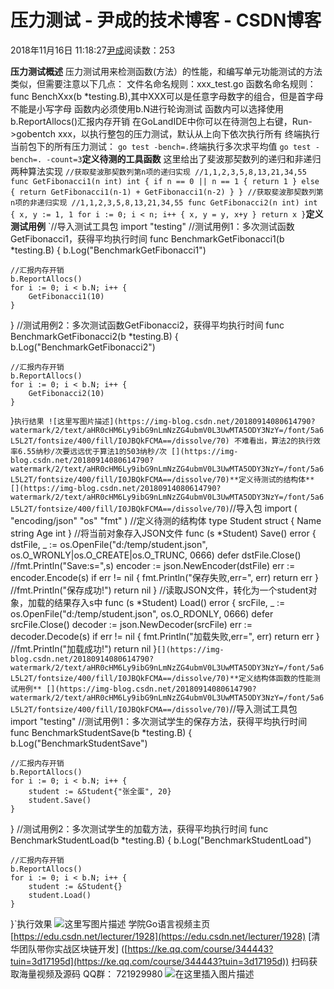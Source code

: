 
# 压力测试 - 尹成的技术博客 - CSDN博客

2018年11月16日 11:18:27[尹成](https://me.csdn.net/yincheng01)阅读数：253


**压力测试概述**
压力测试用来检测函数(方法）的性能，和编写单元功能测试的方法类似，但需要注意以下几点：
文件名命名规则：xxx_test.go
函数名命名规则：func BenchXxx(b *testing.B),其中XXX可以是任意字母数字的组合，但是首字母不能是小写字母
函数内必须使用b.N进行轮询测试
函数内可以选择使用b.ReportAllocs()汇报内存开销
在GoLandIDE中你可以在待测包上右键，Run->gobentch xxx，以执行整包的压力测试，默认从上向下依次执行所有
终端执行当前包下的所有压力测试：
`go test -bench=.`终端执行多次求平均值
`go test -bench=. -count=3`**定义待测的工具函数**
这里给出了斐波那契数列的递归和非递归两种算法实现
`//获取斐波那契数列第n项的递归实现
//1,1,2,3,5,8,13,21,34,55
func GetFibonacci1(n int) int {
	if n == 0 || n == 1 {
		return 1
	} else {
		return GetFibonacci1(n-1) + GetFibonacci1(n-2)
	}
}
//获取斐波那契数列第n项的非递归实现
//1,1,2,3,5,8,13,21,34,55
func GetFibonacci2(n int) int {
	x, y := 1, 1
	for i := 0; i < n; i++ {
		x, y = y, x+y
	}
	return x
}`**定义测试用例**
`//导入测试工具包
import "testing"
//测试用例1：多次测试函数GetFibonacci1，获得平均执行时间
func BenchmarkGetFibonacci1(b *testing.B) {
	b.Log("BenchmarkGetFibonacci1")
	
	//汇报内存开销
	b.ReportAllocs()
	for i := 0; i < b.N; i++ {
		GetFibonacci1(10)
	}
}
//测试用例2：多次测试函数GetFibonacci2，获得平均执行时间
func BenchmarkGetFibonacci2(b *testing.B) {
	b.Log("BenchmarkGetFibonacci2")
	
	//汇报内存开销
	b.ReportAllocs()
	for i := 0; i < b.N; i++ {
		GetFibonacci2(10)
	}
}`执行结果
![这里写图片描述](https://img-blog.csdn.net/20180914080614790?watermark/2/text/aHR0cHM6Ly9ibG9nLmNzZG4ubmV0L3UwMTA5ODY3NzY=/font/5a6L5L2T/fontsize/400/fill/I0JBQkFCMA==/dissolve/70)
不难看出，算法2的执行效率6.55纳秒/次要远远优于算法1的503纳秒/次
[](https://img-blog.csdn.net/20180914080614790?watermark/2/text/aHR0cHM6Ly9ibG9nLmNzZG4ubmV0L3UwMTA5ODY3NzY=/font/5a6L5L2T/fontsize/400/fill/I0JBQkFCMA==/dissolve/70)**定义待测试的结构体**
[](https://img-blog.csdn.net/20180914080614790?watermark/2/text/aHR0cHM6Ly9ibG9nLmNzZG4ubmV0L3UwMTA5ODY3NzY=/font/5a6L5L2T/fontsize/400/fill/I0JBQkFCMA==/dissolve/70)`//导入包
import (
	"encoding/json"
	"os"
	"fmt"
)
//定义待测的结构体
type Student struct {
	Name string
	Age  int
}
//将当前对象存入JSON文件
func (s *Student) Save() error {
	dstFile, _ := os.OpenFile("d:/temp/student.json", os.O_WRONLY|os.O_CREATE|os.O_TRUNC, 0666)
	defer dstFile.Close()
	//fmt.Println("Save:s=",s)
	encoder := json.NewEncoder(dstFile)
	err := encoder.Encode(s)
	if err != nil {
		fmt.Println("保存失败,err=", err)
		return err
	}
	//fmt.Println("保存成功!")
	return nil
}
//读取JSON文件，转化为一个student对象，加载的结果存入s中
func (s *Student) Load() error {
	srcFile, _ := os.OpenFile("d:/temp/student.json", os.O_RDONLY, 0666)
	defer srcFile.Close()
	decoder := json.NewDecoder(srcFile)
	err := decoder.Decode(s)
	if err != nil {
		fmt.Println("加载失败,err=", err)
		return err
	}
	//fmt.Println("加载成功!")
	return nil
}`[](https://img-blog.csdn.net/20180914080614790?watermark/2/text/aHR0cHM6Ly9ibG9nLmNzZG4ubmV0L3UwMTA5ODY3NzY=/font/5a6L5L2T/fontsize/400/fill/I0JBQkFCMA==/dissolve/70)**定义结构体函数的性能测试用例**
[](https://img-blog.csdn.net/20180914080614790?watermark/2/text/aHR0cHM6Ly9ibG9nLmNzZG4ubmV0L3UwMTA5ODY3NzY=/font/5a6L5L2T/fontsize/400/fill/I0JBQkFCMA==/dissolve/70)`//导入测试工具包
import "testing"
//测试用例1：多次测试学生的保存方法，获得平均执行时间
func BenchmarkStudentSave(b *testing.B) {
	b.Log("BenchmarkStudentSave")
	
	//汇报内存开销
	b.ReportAllocs()
	for i := 0; i < b.N; i++ {
		student := &Student{"张全蛋", 20}
		student.Save()
	}
}
//测试用例2：多次测试学生的加载方法，获得平均执行时间
func BenchmarkStudentLoad(b *testing.B) {
	b.Log("BenchmarkStudentLoad")
	
	//汇报内存开销
	b.ReportAllocs()
	for i := 0; i < b.N; i++ {
		student := &Student{}
		student.Load()
	}
}`[](https://img-blog.csdn.net/20180914080614790?watermark/2/text/aHR0cHM6Ly9ibG9nLmNzZG4ubmV0L3UwMTA5ODY3NzY=/font/5a6L5L2T/fontsize/400/fill/I0JBQkFCMA==/dissolve/70)执行效果
![这里写图片描述](https://img-blog.csdn.net/20180914080747361?watermark/2/text/aHR0cHM6Ly9ibG9nLmNzZG4ubmV0L3UwMTA5ODY3NzY=/font/5a6L5L2T/fontsize/400/fill/I0JBQkFCMA==/dissolve/70)
学院Go语言视频主页
[https://edu.csdn.net/lecturer/1928](https://edu.csdn.net/lecturer/1928)
[清华团队带你实战区块链开发]
([https://ke.qq.com/course/344443?tuin=3d17195d](https://ke.qq.com/course/344443?tuin=3d17195d))
扫码获取海量视频及源码   QQ群：
721929980
![在这里插入图片描述](https://img-blog.csdnimg.cn/2018111611182187.png?x-oss-process=image/watermark,type_ZmFuZ3poZW5naGVpdGk,shadow_10,text_aHR0cHM6Ly9ibG9nLmNzZG4ubmV0L3lpbmNoZW5nMDE=,size_16,color_FFFFFF,t_70)

